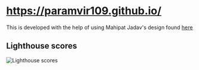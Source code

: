# https://paramvir109.github.io/

This is developed with the help of using Mahipat Jadav's design found [here](https://www.gatsbyjs.org/showcase/mojaave.com) 



## Lighthouse scores

![Lighthouse scores](https://lighthouse.now.sh/?perf=99&pwa=100&a11y=80&bp=100&seo=100)


